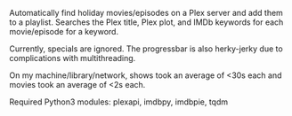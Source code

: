 Automatically find holiday movies/episodes on a Plex server and add them to a playlist.
Searches the Plex title, Plex plot, and IMDb keywords for each movie/episode for a keyword.

Currently, specials are ignored. The progressbar is also herky-jerky due to complications with multithreading.

On my machine/library/network, shows took an average of <30s each and movies took an average of <2s each.

Required Python3 modules: plexapi, imdbpy, imdbpie, tqdm
